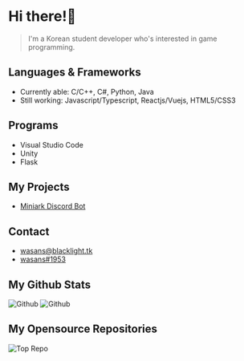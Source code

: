 # Hi there!👋
> I'm a Korean student developer who's interested in game programming.

## Languages & Frameworks
* Currently able: C/C++, C#, Python, Java
* Still working: Javascript/Typescript, Reactjs/Vuejs, HTML5/CSS3

## Programs
* Visual Studio Code
* Unity
* Flask

## My Projects
- [Miniark Discord Bot](https://discord.com/api/oauth2/authorize?client_id=774280026958331905&permissions=1610477014&scope=bot)

## Contact
- [wasans@blacklight.tk](mailto:wasans@blacklight.tk)
- [wasans#1953](https://discord.com/users/532573864958623756)

## My Github Stats
![Github](https://github-readme-stats.vercel.app/api?username=wasans123&show_icons=true&theme=radical&include_all_commits=true&count_private=true) ![Github](https://github-readme-stats.vercel.app/api/top-langs/?username=wasans123&show_icons=true&theme=radical&include_all_commits=true&count_private=true)

## My Opensource Repositories
![Top Repo](https://github-readme-stats.vercel.app/api/pin/?username=wasans123&repo=Economy-Opensource&cache_seconds=86400&theme=radical)

